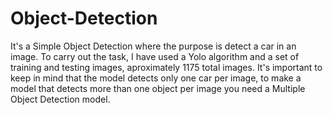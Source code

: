 # Object-Detection

It's a Simple Object Detection where the purpose is detect a car in an image. To carry out the task, I have used a Yolo algorithm and a set of training and testing images, aproximately 1175 total images. It's important to keep in mind that the model detects only one car per image, to make a model that detects more than one object per image you need a Multiple Object Detection model.
